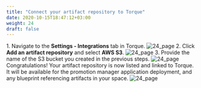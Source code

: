 ```yaml
---
title: "Connect your artifact repository to Torque"
date: 2020-10-15T18:47:12+03:00
weight: 24
draft: false
---
```


1\. Navigate to the __Settings - Integrations__ tab in Torque. 
 ![24_page](/images/module1/24_page.png)
2\. Click __Add an artifact repository__ and select __AWS S3__.
 ![24_page](/images/module1/25_page.png)
3\. Provide the name of the S3 bucket you created in the previous steps.
 ![24_page](/images/module1/26_page.png)
Congratulations! Your artifact repository is now listed and linked to Torque. It will be available for the promotion manager application deployment, and any blueprint referencing artifacts in your space. 
 ![24_page](/images/module1/27_page.png)
 
